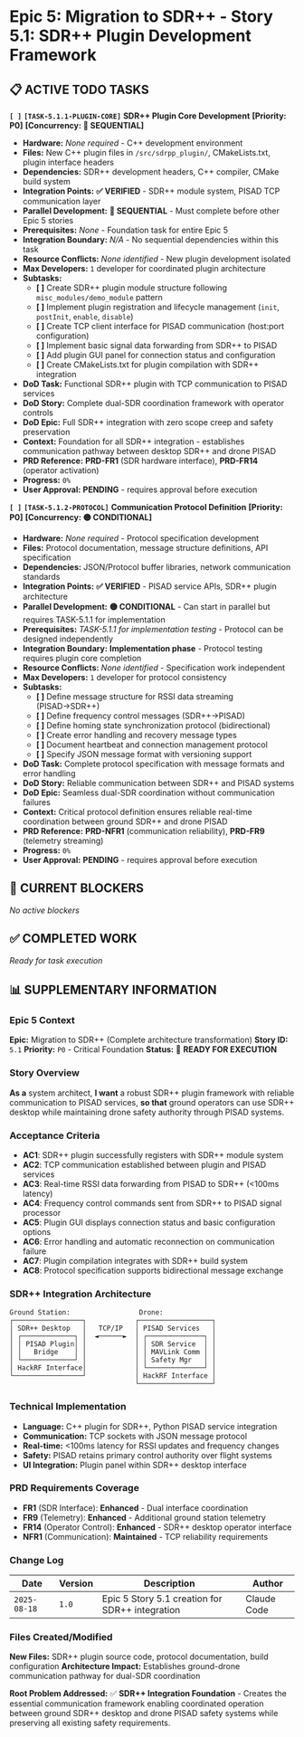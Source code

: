 # Epic 5: Migration to SDR++ - Story 5.1: SDR++ Plugin Development Framework

## **📋 ACTIVE TODO TASKS**

**`[ ]`** **`[TASK-5.1.1-PLUGIN-CORE]`** **SDR++ Plugin Core Development** **[Priority: P0]** **[Concurrency: 🔴 SEQUENTIAL]**
- **Hardware:** *None required* - C++ development environment
- **Files:** New C++ plugin files in `/src/sdrpp_plugin/`, CMakeLists.txt, plugin interface headers
- **Dependencies:** SDR++ development headers, C++ compiler, CMake build system
- **Integration Points:** **✅ VERIFIED** - SDR++ module system, PISAD TCP communication layer
- **Parallel Development:** **🔴 SEQUENTIAL** - Must complete before other Epic 5 stories
- **Prerequisites:** *None* - Foundation task for entire Epic 5
- **Integration Boundary:** *N/A* - No sequential dependencies within this task
- **Resource Conflicts:** *None identified* - New plugin development isolated
- **Max Developers:** `1` developer for coordinated plugin architecture
- **Subtasks:**
  - **[ ]** Create SDR++ plugin module structure following `misc_modules/demo_module` pattern
  - **[ ]** Implement plugin registration and lifecycle management (`init`, `postInit`, `enable`, `disable`)
  - **[ ]** Create TCP client interface for PISAD communication (host:port configuration)
  - **[ ]** Implement basic signal data forwarding from SDR++ to PISAD
  - **[ ]** Add plugin GUI panel for connection status and configuration
  - **[ ]** Create CMakeLists.txt for plugin compilation with SDR++ integration
- **DoD Task:** Functional SDR++ plugin with TCP communication to PISAD services
- **DoD Story:** Complete dual-SDR coordination framework with operator controls
- **DoD Epic:** Full SDR++ integration with zero scope creep and safety preservation
- **Context:** Foundation for all SDR++ integration - establishes communication pathway between desktop SDR++ and drone PISAD
- **PRD Reference:** **PRD-FR1** (SDR hardware interface), **PRD-FR14** (operator activation)
- **Progress:** `0%`
- **User Approval:** **PENDING** - requires approval before execution

**`[ ]`** **`[TASK-5.1.2-PROTOCOL]`** **Communication Protocol Definition** **[Priority: P0]** **[Concurrency: 🟡 CONDITIONAL]**
- **Hardware:** *None required* - Protocol specification development
- **Files:** Protocol documentation, message structure definitions, API specification
- **Dependencies:** JSON/Protocol buffer libraries, network communication standards
- **Integration Points:** **✅ VERIFIED** - PISAD service APIs, SDR++ plugin architecture
- **Parallel Development:** **🟡 CONDITIONAL** - Can start in parallel but requires TASK-5.1.1 for implementation
- **Prerequisites:** *TASK-5.1.1 for implementation testing* - Protocol can be designed independently
- **Integration Boundary:** **Implementation phase** - Protocol testing requires plugin core completion
- **Resource Conflicts:** *None identified* - Specification work independent
- **Max Developers:** `1` developer for protocol consistency
- **Subtasks:**
  - **[ ]** Define message structure for RSSI data streaming (PISAD→SDR++)
  - **[ ]** Define frequency control messages (SDR++→PISAD)
  - **[ ]** Define homing state synchronization protocol (bidirectional)
  - **[ ]** Create error handling and recovery message types
  - **[ ]** Document heartbeat and connection management protocol
  - **[ ]** Specify JSON message format with versioning support
- **DoD Task:** Complete protocol specification with message formats and error handling
- **DoD Story:** Reliable communication between SDR++ and PISAD systems
- **DoD Epic:** Seamless dual-SDR coordination without communication failures
- **Context:** Critical protocol definition ensures reliable real-time coordination between ground SDR++ and drone PISAD
- **PRD Reference:** **PRD-NFR1** (communication reliability), **PRD-FR9** (telemetry streaming)
- **Progress:** `0%`
- **User Approval:** **PENDING** - requires approval before execution

## **🚨 CURRENT BLOCKERS**

*No active blockers*

## **✅ COMPLETED WORK**

*Ready for task execution*

## **📊 SUPPLEMENTARY INFORMATION**

### **Epic 5 Context**
**Epic:** Migration to SDR++ (Complete architecture transformation)
**Story ID:** `5.1`
**Priority:** `P0` - Critical Foundation
**Status:** 🔄 **READY FOR EXECUTION**

### **Story Overview**
**As a** system architect,
**I want** a robust SDR++ plugin framework with reliable communication to PISAD services,
**so that** ground operators can use SDR++ desktop while maintaining drone safety authority through PISAD systems.

### **Acceptance Criteria**
- **AC1**: SDR++ plugin successfully registers with SDR++ module system
- **AC2**: TCP communication established between plugin and PISAD services
- **AC3**: Real-time RSSI data forwarding from PISAD to SDR++ (<100ms latency)
- **AC4**: Frequency control commands sent from SDR++ to PISAD signal processor
- **AC5**: Plugin GUI displays connection status and basic configuration options
- **AC6**: Error handling and automatic reconnection on communication failure
- **AC7**: Plugin compilation integrates with SDR++ build system
- **AC8**: Protocol specification supports bidirectional message exchange

### **SDR++ Integration Architecture**

```
Ground Station:                 Drone:
┌─────────────────┐            ┌──────────────────┐
│ SDR++ Desktop   │   TCP/IP   │ PISAD Services   │
│ ┌─────────────┐ │  ◄──────►  │ ┌──────────────┐ │
│ │ PISAD Plugin│ │            │ │ SDR Service  │ │
│ │   Bridge    │ │            │ │ MAVLink Comm │ │
│ └─────────────┘ │            │ │ Safety Mgr   │ │
│ HackRF Interface│            │ └──────────────┘ │
└─────────────────┘            │ HackRF Interface │
                               └──────────────────┘
```

### **Technical Implementation**
- **Language:** C++ plugin for SDR++, Python PISAD service integration
- **Communication:** TCP sockets with JSON message protocol
- **Real-time:** <100ms latency for RSSI updates and frequency changes
- **Safety:** PISAD retains primary control authority over flight systems
- **UI Integration:** Plugin panel within SDR++ desktop interface

### **PRD Requirements Coverage**
- **FR1** (SDR Interface): **Enhanced** - Dual interface coordination
- **FR9** (Telemetry): **Enhanced** - Additional ground station telemetry
- **FR14** (Operator Control): **Enhanced** - SDR++ desktop operator interface
- **NFR1** (Communication): **Maintained** - TCP reliability requirements

### **Change Log**
| **Date** | **Version** | **Description** | **Author** |
|----------|-------------|-----------------|------------|
| `2025-08-18` | `1.0` | Epic 5 Story 5.1 creation for SDR++ integration | Claude Code |

### **Files Created/Modified**
**New Files:** SDR++ plugin source code, protocol documentation, build configuration
**Architecture Impact:** Establishes ground-drone communication pathway for dual-SDR coordination

**Root Problem Addressed:** ✅ **SDR++ Integration Foundation** - Creates the essential communication framework enabling coordinated operation between ground SDR++ desktop and drone PISAD safety systems while preserving all existing safety requirements.
